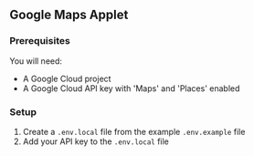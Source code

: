 ## Google Maps Applet

### Prerequisites

You will need:

- A Google Cloud project
- A Google Cloud API key with 'Maps' and 'Places' enabled

### Setup

1. Create a `.env.local` file from the example `.env.example` file
2. Add your API key to the `.env.local` file
